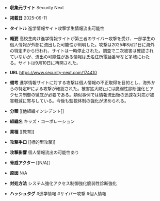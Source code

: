 - **収集元サイト**
Security Next

- **掲載日**
2025-09-11

- **タイトル**
進学情報サイト攻撃学生情報流出可能性

- **概要**
高校生向け進学情報サイトが第三者のサイバー攻撃を受け、一部学生の個人情報が外部に流出した可能性が判明した。攻撃は2025年8月21日に海外の特定IPから行われ、サイトは一時停止された。調査で二次被害は確認されていないが、流出の可能性がある情報は氏名住所電話番号など多岐にわたる。サイトは9月10日に再開された。

- **URL**
https://www.security-next.com/174410

- **備考**
進学情報サイトに対する攻撃は個人情報の不正取得を目的とし、海外からの特定IPによる攻撃が確認された。被害拡大防止には脆弱性診断強化とアクセス制御の徹底が必要である。類似事例では情報流出後の迅速な対応が被害軽減に寄与している。今後も監視体制の強化が求められる。

- **分類**
[[他組織インシデント]]

- **組織名**
キッズ・コーポレーション

- **業種**
[[教育]]

- **攻撃手口**
[[標的型攻撃]]

- **攻撃影響**
個人情報流出の可能性あり

- **脅威アクター**
[[N/A]]

- **原因**
N/A

- **対処方法**
システム強化アクセス制御強化脆弱性診断強化

- **ハッシュタグ**
#進学情報 #サイバー攻撃 #個人情報
